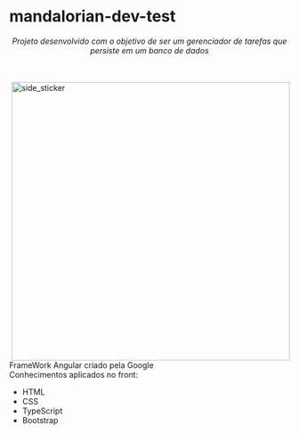 # mandalorian-dev-test

<p align="center">
  <em>
    Projeto desenvolvido com o objetivo de ser um gerenciador de tarefas que persiste em um banco de dados
  </em> 
  <br>
</p>
<br><br>
<img align="right" width=500height=200px alt="side_sticker" src="https://i.imgur.com/Jxg8m7U.png" />

<p>FrameWork Angular criado pela Google <br>
Conhecimentos aplicados no front: <br>
</p>

<ul> 
  <li> HTML </li>
  <li> CSS </li>
  <li> TypeScript </li>
  <li> Bootstrap </li>
</ul>
